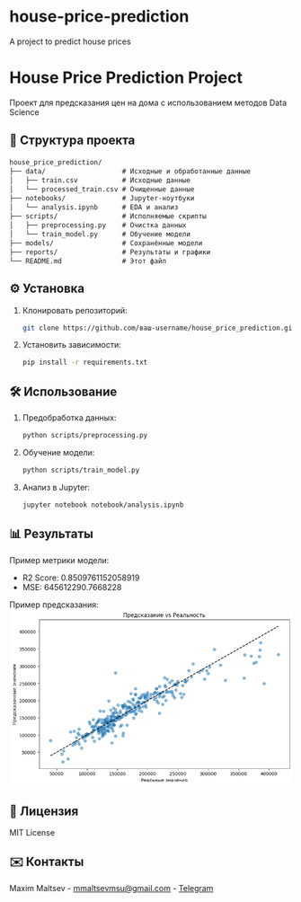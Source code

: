 # house-price-prediction
A project to predict house prices
# House Price Prediction Project

Проект для предсказания цен на дома с использованием методов Data Science

## 🚀 Структура проекта
```
house_price_prediction/
├── data/                   # Исходные и обработанные данные
│   ├── train.csv           # Исходные данные
│   └── processed_train.csv # Очищенные данные
├── notebooks/              # Jupyter-ноутбуки
│   └── analysis.ipynb      # EDA и анализ
├── scripts/                # Исполняемые скрипты
│   ├── preprocessing.py    # Очистка данных
│   └── train_model.py      # Обучение модели
├── models/                 # Сохранённые модели
├── reports/                # Результаты и графики
└── README.md               # Этот файл
```

## ⚙️ Установка
1. Клонировать репозиторий:
   ```bash
   git clone https://github.com/ваш-username/house_price_prediction.git
   ```
2. Установить зависимости:
   ```bash
   pip install -r requirements.txt
   ```

## 🛠 Использование
1. Предобработка данных:
   ```bash
   python scripts/preprocessing.py
   ```
2. Обучение модели:
   ```bash
   python scripts/train_model.py
   ```
3. Анализ в Jupyter:
   ```bash
   jupyter notebook notebook/analysis.ipynb
   ```

## 📊 Результаты
Пример метрики модели:
- R2 Score: 0.8509761152058919
- MSE: 645612290.7668228

Пример предсказания:
![Prediction Plot](reports/prediction_plot.png)

## 📝 Лицензия
MIT License

## ✉️ Контакты
Maxim Maltsev - mmaltsevmsu@gmail.com - [Telegram](https://t.me/@teachermsu)